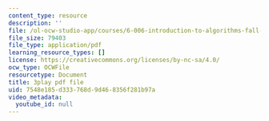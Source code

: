 ```yaml
---
content_type: resource
description: ''
file: /ol-ocw-studio-app/courses/6-006-introduction-to-algorithms-fall-2011/7548e185d333768d9d468356f281b97a_IWzYoXKaRIc.pdf
file_size: 79403
file_type: application/pdf
learning_resource_types: []
license: https://creativecommons.org/licenses/by-nc-sa/4.0/
ocw_type: OCWFile
resourcetype: Document
title: 3play pdf file
uid: 7548e185-d333-768d-9d46-8356f281b97a
video_metadata:
  youtube_id: null
---
```


